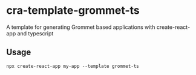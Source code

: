 # cra-template-grommet-ts

A template for generating Grommet based applications with create-react-app and typescript

## Usage

`npx create-react-app my-app --template grommet-ts`
